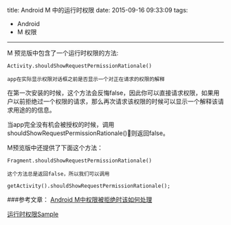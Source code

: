 title: Android M 中的运行时权限
date: 2015-09-16 09:33:09
tags:
- Android
- M 权限
---

M 预览版中包含了一个运行时权限的方法:

```
Activity.shouldShowRequestPermissionRationale()

app在实际显示权限对话框之前是否显示一个对正在请求的权限的解释
```
在第一次安装的时候，这个方法会反悔false，因此你可以直接请求权限，如果用户以前拒绝过一个权限的请求，那么再次请求该权限的时候可以显示一个解释该请求用途的的信息。

当app完全没有机会被授权的时候，调用shouldShowRequestPermissionRationale()则返回false。

M预览版中还提供了下面这个方法：

```
Fragment.shouldShowRequestPermissionRationale()

这个方法总是返回false，所以我们可以调用

getActivity().shouldShowRequestPermissionRationale();
```
###参考文章：
[Android M中权限被拒绝时该如何处理](http://www.jcodecraeer.com/a/anzhuokaifa/androidkaifa/2015/0916/3464.html)

[运行时权限Sample](https://github.com/googlesamples/android-RuntimePermissions )
